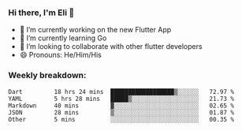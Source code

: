### Hi there, I'm Eli 👋
- 🔭 I’m currently working on the new Flutter App
- 🌱 I’m currently learning Go
- 🦄 I’m looking to collaborate with other flutter developers
- 😄 Pronouns: He/Him/His

### Weekly breakdown:
<!--START_SECTION:waka-->

```text
Dart         18 hrs 24 mins  ██████████████████▒░░░░░░   72.97 %
YAML         5 hrs 28 mins   █████▒░░░░░░░░░░░░░░░░░░░   21.73 %
Markdown     40 mins         ▓░░░░░░░░░░░░░░░░░░░░░░░░   02.65 %
JSON         28 mins         ▒░░░░░░░░░░░░░░░░░░░░░░░░   01.87 %
Other        5 mins          ░░░░░░░░░░░░░░░░░░░░░░░░░   00.35 %
```

<!--END_SECTION:waka-->
